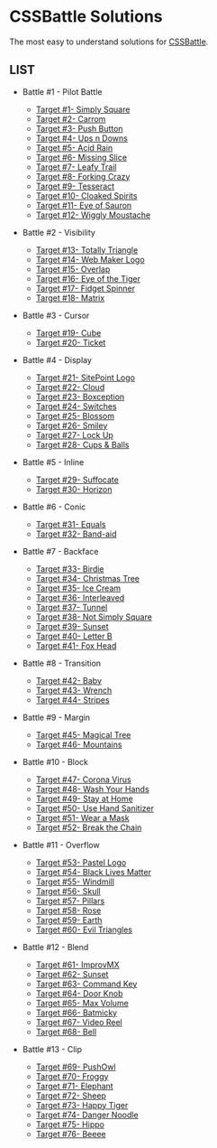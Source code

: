 # CSSBattle Solutions

The most easy to understand solutions for [CSSBattle](https://cssbattle.dev/).

## LIST

* Battle #1 - Pilot Battle

  * [Target #1- Simply Square](https://github.com/priyanshu020/css-battle-solutions/blob/main/%231-%20Simply%20Square.md)
  * [Target #2- Carrom](https://github.com/priyanshu020/css-battle-solutions/blob/main/%232-%20Carrom.md)
  * [Target #3- Push Button](https://github.com/priyanshu020/css-battle-solutions/blob/main/%233-%20Push%20Button.md)
  * [Target #4- Ups n Downs](https://github.com/priyanshu020/css-battle-solutions/blob/main/%234-%20Ups%20n%20Downs.md)
  * [Target #5- Acid Rain](https://github.com/priyanshu020/css-battle-solutions/blob/main/%235-%20Acid%20Rain.md)
  * [Target #6- Missing Slice](https://github.com/priyanshu020/css-battle-solutions/blob/main/%236-%20Missing%20Slice.md)
  * [Target #7- Leafy Trail](https://github.com/priyanshu020/css-battle-solutions/blob/main/%237-%20Leafy%20Trail.md)
  * [Target #8- Forking Crazy](https://github.com/priyanshu020/css-battle-solutions/blob/main/%238-%20Forking%20Crazy.md)
  * [Target #9- Tesseract](https://github.com/priyanshu020/css-battle-solutions/blob/main/%239-%20Tesseract.md)
  * [Target #10- Cloaked Spirits](https://github.com/priyanshu020/css-battle-solutions/blob/main/%2310-%20Cloaked%20Spirits.md)
  * [Target #11- Eye of Sauron](https://github.com/priyanshu020/css-battle-solutions/blob/main/%2311-%20Eye%20of%20Sauron.md)
  * [Target #12- Wiggly Moustache](https://github.com/priyanshu020/css-battle-solutions/blob/main/%2312-%20Wiggly%20Moustache.md)

* Battle #2 - Visibility

  * [Target #13- Totally Triangle](https://github.com/priyanshu020/css-battle-solutions/blob/main/%2313-%20Totally%20Triangle.md)
  * [Target #14- Web Maker Logo](https://github.com/priyanshu020/css-battle-solutions/blob/main/%2314-%20Web%20Maker%20Logo.md)
  * [Target #15- Overlap](https://github.com/priyanshu020/css-battle-solutions/blob/main/%2315-%20Overlap.md)
  * [Target #16- Eye of the Tiger](https://github.com/priyanshu020/css-battle-solutions/blob/main/%2316-%20Eye%20of%20the%20Tiger.md)
  * [Target #17- Fidget Spinner](https://github.com/priyanshu020/css-battle-solutions/blob/main/%2317-%20Fidget%20Spinner.md)
  * [Target #18- Matrix](https://github.com/priyanshu020/css-battle-solutions/blob/main/%2318-%20Matrix.md)

* Battle #3 - Cursor

  * [Target #19- Cube](https://github.com/priyanshu020/css-battle-solutions/blob/main/%2319-%20Cube.md)
  * [Target #20- Ticket](https://github.com/priyanshu020/css-battle-solutions/blob/main/%2320-%20Ticket.md)

* Battle #4 - Display

  * [Target #21- SitePoint Logo](https://github.com/priyanshu020/css-battle-solutions/blob/main/%2321-%20SitePoint%20Logo.md)
  * [Target #22- Cloud](https://github.com/priyanshu020/css-battle-solutions/blob/main/%2322-%20Cloud.md)
  * [Target #23- Boxception](https://github.com/priyanshu020/css-battle-solutions/blob/main/%2323-%20Boxception.md)
  * [Target #24- Switches](https://github.com/priyanshu020/css-battle-solutions/blob/main/%2324-%20Switches.md)
  * [Target #25- Blossom](https://github.com/priyanshu020/css-battle-solutions/blob/main/%2325-%20Blossom.md)
  * [Target #26- Smiley](https://github.com/priyanshu020/css-battle-solutions/blob/main/%2326-%20Smiley.md)
  * [Target #27- Lock Up](https://github.com/priyanshu020/css-battle-solutions/blob/main/%2327-%20Lock%20Up.md)
  * [Target #28- Cups & Balls](https://github.com/priyanshu020/css-battle-solutions/blob/main/%2328-%20Cups%20%26%20Balls.md)

* Battle #5 - Inline

  * [Target #29- Suffocate](https://github.com/priyanshu020/css-battle-solutions/blob/main/%2329-%20Suffocate.md)
  * [Target #30- Horizon](https://github.com/priyanshu020/css-battle-solutions/blob/main/%2330-%20Horizon.md)

* Battle #6 - Conic

  * [Target #31- Equals](https://github.com/priyanshu020/css-battle-solutions/blob/main/%2331-%20Equals.md)
  * [Target #32- Band-aid](https://github.com/priyanshu020/css-battle-solutions/blob/main/%2332-%20Band-aid.md)

* Battle #7 - Backface

  * [Target #33- Birdie](https://github.com/priyanshu020/css-battle-solutions/blob/main/%2333-%20Birdie.md)
  * [Target #34- Christmas Tree](https://github.com/priyanshu020/css-battle-solutions/blob/main/%2334-%20Christmas%20Tree.md)
  * [Target #35- Ice Cream](https://github.com/priyanshu020/css-battle-solutions/blob/main/%2335-%20Ice%20Cream.md)
  * [Target #36- Interleaved](https://github.com/priyanshu020/css-battle-solutions/blob/main/%2336-%20Interleaved.md)
  * [Target #37- Tunnel](https://github.com/priyanshu020/css-battle-solutions/blob/main/%2337-%20Tunnel.md)
  * [Target #38- Not Simply Square](https://github.com/priyanshu020/css-battle-solutions/blob/main/%2338-%20Not%20Simply%20Square.md)
  * [Target #39- Sunset](https://github.com/priyanshu020/css-battle-solutions/blob/main/%2339-%20Sunset.md)
  * [Target #40- Letter B](https://github.com/priyanshu020/css-battle-solutions/blob/main/%2340-%20Letter%20B.md)
  * [Target #41- Fox Head](https://github.com/priyanshu020/css-battle-solutions/blob/main/%2341-%20Fox%20Head.md)

* Battle #8 - Transition

  * [Target #42- Baby](https://github.com/priyanshu020/css-battle-solutions/blob/main/%2342-%20Baby.md)
  * [Target #43- Wrench](https://github.com/priyanshu020/css-battle-solutions/blob/main/%2343-%20Wrench.md)
  * [Target #44- Stripes](https://github.com/priyanshu020/css-battle-solutions/blob/main/%2344-%20Stripes.md)

* Battle #9 - Margin

  * [Target #45- Magical Tree](https://github.com/priyanshu020/css-battle-solutions/blob/main/%2345-%20Magical%20Tree.md)
  * [Target #46- Mountains](https://github.com/priyanshu020/css-battle-solutions/blob/main/%2346-%20Mountains.md)

* Battle #10 - Block

  * [Target #47- Corona Virus](https://github.com/priyanshu020/css-battle-solutions/blob/main/%2347-%20Corona%20Virus.md)
  * [Target #48- Wash Your Hands](https://github.com/priyanshu020/css-battle-solutions/blob/main/%2348-%20Wash%20Your%20Hands.md)
  * [Target #49- Stay at Home](https://github.com/priyanshu020/css-battle-solutions/blob/main/%2349-%20Stay%20at%20Home.md)
  * [Target #50- Use Hand Sanitizer](https://github.com/priyanshu020/css-battle-solutions/blob/main/%2350-%20Use%20Hand%20Sanitizer.md)
  * [Target #51- Wear a Mask](https://github.com/priyanshu020/css-battle-solutions/blob/main/%2351-%20Wear%20a%20Mask.md)
  * [Target #52- Break the Chain](https://github.com/priyanshu020/css-battle-solutions/blob/main/%2352-%20Break%20the%20Chain.md)

* Battle #11 - Overflow

  * [Target #53- Pastel Logo](https://github.com/priyanshu020/css-battle-solutions/blob/main/%2353-%20Pastel%20Logo.md)
  * [Target #54- Black Lives Matter](https://github.com/priyanshu020/css-battle-solutions/blob/main/%2354-%20Black%20Lives%20Matter.md)
  * [Target #55- Windmill](https://github.com/priyanshu020/css-battle-solutions/blob/main/%2355-%20Windmill.md)
  * [Target #56- Skull](https://github.com/priyanshu020/css-battle-solutions/blob/main/%2356-%20Skull.md)
  * [Target #57- Pillars](https://github.com/priyanshu020/css-battle-solutions/blob/main/%2357-%20Pillars.md)
  * [Target #58- Rose](https://github.com/priyanshu020/css-battle-solutions/blob/main/%2358-%20Rose.md)
  * [Target #59- Earth](https://github.com/priyanshu020/css-battle-solutions/blob/main/%2359-%20Earth.md)
  * [Target #60- Evil Triangles](https://github.com/priyanshu020/css-battle-solutions/blob/main/%2360-%20Evil%20Triangles.md)

* Battle #12 - Blend

  * [Target #61- ImprovMX](https://github.com/priyanshu020/css-battle-solutions/blob/main/%2361-%20ImprovMX.md)
  * [Target #62- Sunset](https://github.com/priyanshu020/css-battle-solutions/blob/main/%2362-%20Sunset.md)
  * [Target #63- Command Key](https://github.com/priyanshu020/css-battle-solutions/blob/main/%2363-%20Command%20Key.md)
  * [Target #64- Door Knob](https://github.com/priyanshu020/css-battle-solutions/blob/main/%2364-%20Door%20Knob.md)
  * [Target #65- Max Volume](https://github.com/priyanshu020/css-battle-solutions/blob/main/%2365-%20Max%20Volume.md)
  * [Target #66- Batmicky](https://github.com/priyanshu020/css-battle-solutions/blob/main/%2366-%20Batmicky.md)
  * [Target #67- Video Reel](https://github.com/priyanshu020/css-battle-solutions/blob/main/%2367-%20Video%20Reel.md)
  * [Target #68- Bell](https://github.com/priyanshu020/css-battle-solutions/blob/main/%2368-%20Bell.md)

* Battle #13 - Clip

  * [Target #69- PushOwl](https://github.com/priyanshu020/css-battle-solutions/blob/main/%2369-%20PushOwl.md)
  * [Target #70- Froggy](https://github.com/priyanshu020/css-battle-solutions/blob/main/%2370-%20Froggy.md)
  * [Target #71- Elephant](https://github.com/priyanshu020/css-battle-solutions/blob/main/%2371-%20Elephant.md)
  * [Target #72- Sheep](https://github.com/priyanshu020/css-battle-solutions/blob/main/%2372-%20Sheep.md)
  * [Target #73- Happy Tiger](https://github.com/priyanshu020/css-battle-solutions/blob/main/%2373-%20Happy%20Tiger.md)
  * [Target #74- Danger Noodle](https://github.com/priyanshu020/css-battle-solutions/blob/main/%2374-%20Danger%20Noodle.md)
  * [Target #75- Hippo](https://github.com/priyanshu020/css-battle-solutions/blob/main/%2375-%20Hippo.md)
  * [Target #76- Beeee](https://github.com/priyanshu020/css-battle-solutions/blob/main/%2376-%20Beeee.md)
